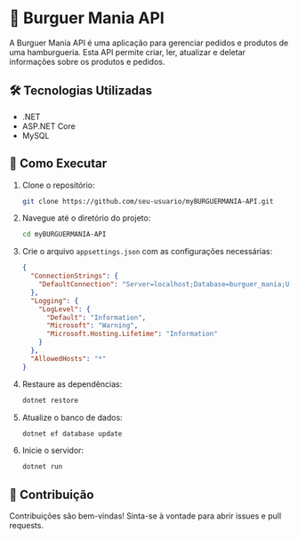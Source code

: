 # 🍔 Burguer Mania API

A Burguer Mania API é uma aplicação para gerenciar pedidos e produtos de uma hamburgueria. Esta API permite criar, ler, atualizar e deletar informações sobre os produtos e pedidos.

## 🛠️ Tecnologias Utilizadas

- .NET
- ASP.NET Core
- MySQL

## 🚀 Como Executar

1. Clone o repositório:

    ```bash
    git clone https://github.com/seu-usuario/myBURGUERMANIA-API.git
    ```

2. Navegue até o diretório do projeto:

    ```bash
    cd myBURGUERMANIA-API
    ```

3. Crie o arquivo `appsettings.json` com as configurações necessárias:

    ```json
    {
      "ConnectionStrings": {
        "DefaultConnection": "Server=localhost;Database=burguer_mania;User Id=root;Password=yourpassword;"
      },
      "Logging": {
        "LogLevel": {
          "Default": "Information",
          "Microsoft": "Warning",
          "Microsoft.Hosting.Lifetime": "Information"
        }
      },
      "AllowedHosts": "*"
    }
    ```

4. Restaure as dependências:

    ```bash
    dotnet restore
    ```

5. Atualize o banco de dados:

    ```bash
    dotnet ef database update
    ```

6. Inicie o servidor:

    ```bash
    dotnet run
    ```

## 🤝 Contribuição

Contribuições são bem-vindas! Sinta-se à vontade para abrir issues e pull requests.
